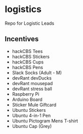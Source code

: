 # logistics

Repo for Logistic Leads 

## Incentives

- hackCBS Tees
- hackCBS Stickers
- hackCBS Cups
- hackCBS Pens
- Slack Socks (Adult - M)
- devRant devDucks
- devRant mousepad
- devRant stress ball
- Raspberry Pi
- Arduino Board
- Sticker Mule Giftcard
- Ubuntu Stickers
- Ubuntu 4-in-1 Pen
- Ubuntu Pictogram Mens T-shirt
- Ubuntu Cap (Grey)

